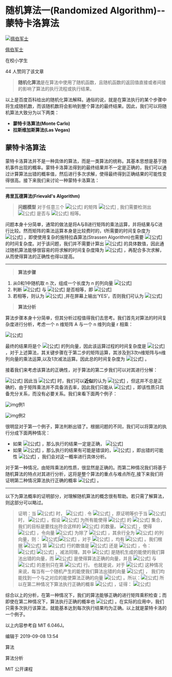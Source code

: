 # 随机算法一(Randomized Algorithm)--蒙特卡洛算法

[![佩伯军士](https://pic2.zhimg.com/v2-a8fd0071ea4b192d8affb544ce7f7fed_xs.jpg?source=172ae18b)](https://www.zhihu.com/people/lianhuilin)

[佩伯军士](https://www.zhihu.com/people/lianhuilin)

在校小学生



44 人赞同了该文章

> **随机化算法**是在算法中使用了随机函数，且随机函数的返回值直接或者间接的影响了算法的执行流程或执行结果。

以上是百度百科给出的随机化算法解释。通俗的说，就是在算法执行的某个步骤中将生成随机数，而该随机数将会影响到整个算法的最终结果。因此，我们可以将随机算法大致分为以下两类：

- **蒙特卡洛算法(Monte Carlo)**
- **拉斯维加斯算法(Las Vegas)**

## 蒙特卡洛算法

蒙特卡洛算法并不是一种具体的算法，而是一类算法的统称。其基本思想是基于随机事件出现的概率。蒙特卡洛算法得到的最终结果并不一定是正确的，我们可以通过计算算法出错的概率值，然后进行多次求解，使得最终得到正确结果的可能性变得很高。接下来我们来讨论一种蒙特卡洛算法：

------

**弗里瓦德算法(Frievald's Algorithm)**

> **问题模型** 对于任意三个 ![[公式]](https://www.zhihu.com/equation?tex=n%5Ctimes+n) 的矩阵 ![[公式]](https://www.zhihu.com/equation?tex=A%2C+B%2C+C) , 我们需要检测出 ![[公式]](https://www.zhihu.com/equation?tex=A+%5Ctimes+B) 是否与 ![[公式]](https://www.zhihu.com/equation?tex=C) 相等。

问题本身十分简单，通常的做法是将A与B进行矩阵的乘法运算，并将结果与C进行比较。然而矩阵的乘法运算本身是比较费时的，t所需要的时间复杂度为 ![[公式]](https://www.zhihu.com/equation?tex=O%28n%5E3%29) ，即使使用复杂的施特拉森算法(Strassen Algorithm)也需要 ![[公式]](https://www.zhihu.com/equation?tex=O%28n%5E%7Blog_2+7%7D%29) 的时间复杂度。对于该问题，我们并不需要计算出 ![[公式]](https://www.zhihu.com/equation?tex=AB) 的具体数值，因此通过随机算法能够很容易的将求解的时间复杂度降为 ![[公式]](https://www.zhihu.com/equation?tex=O%28n%5E2%29) ，再配合多次求解，从而使得算法的正确性也得以提高。

------

> **算法步骤**

1. 从0和1中随机取 n 次，组成一个长度为 n 的列向量 ![[公式]](https://www.zhihu.com/equation?tex=+%5Cvec+r)
2. 判断 ![[公式]](https://www.zhihu.com/equation?tex=A%28B%5Cvec+r%29) 与 ![[公式]](https://www.zhihu.com/equation?tex=C%5Cvec+r) 是否相等，即 ![[公式]](https://www.zhihu.com/equation?tex=A%28B%5Cvec+r%29-C%5Cvec+r%3D0)
3. 若相等，则认为 ![[公式]](https://www.zhihu.com/equation?tex=A+%5Ctimes+B+%3D+C) ,并在屏幕上输出‘YES’，否则我们可认为 ![[公式]](https://www.zhihu.com/equation?tex=A+%5Ctimes+B+%5Cneq+C)

> **算法分析**

算法步骤本身十分简单，但其分析过程值得我们去思考。我们首先对算法的时间复杂度进行分析，考虑一个 n 维矩阵 A 与一个 n 维列向量 r 相乘：

![[公式]](https://www.zhihu.com/equation?tex=%5Cbegin%7Bpmatrix%7D+a_%7B11%7D%26a_%7B12%7D%26%5Ccdots%26a_%7B1n%7D%5C%5C+a_%7B21%7D%26a_%7B22%7D%26%5Ccdots%26a_%7B2n%7D%5C%5C+%5Cvdots%26%5Cvdots%26%5Cddots%26%5Cvdots%5C%5C+a_%7Bn1%7D%26a_%7Bn2%7D%26%5Ccdots%26a_%7Bnn%7D%5C%5C+%5Cend%7Bpmatrix%7D+%5Cbegin%7Bpmatrix%7D+r_%7B11%7D%5C%5C+r_%7B21%7D%5C%5C+%5Cvdots%5C%5C+r_%7Bn1%7D%5C%5C+%5Cend%7Bpmatrix%7D%3D+%5Cbegin%7Bpmatrix%7D+c_%7B11%7D%5C%5C+c_%7B21%7D%5C%5C+%5Cvdots%5C%5C+c_%7Bn1%7D%5C%5C+%5Cend%7Bpmatrix%7D+%5C%5C)

最终的结果将是个 ![[公式]](https://www.zhihu.com/equation?tex=n%5Ctimes1) 的列向量，因此该运算过程的时间复杂度是 ![[公式]](https://www.zhihu.com/equation?tex=O%28n%5E2%29) ，对于上述算法，其关键步骤在于第二步的矩阵运算，其涉及到3次n维矩阵与n维列向量的乘法运算,以及1次减法运算。因此总的时间复杂度为 ![[公式]](https://www.zhihu.com/equation?tex=O%283n%5E2%29%2BO%28n%29%3DO%28n%5E2%29) 。

接着我们来考虑该算法的正确性，对于算法的第二步我们可以对其进行分解：

![[公式]](https://www.zhihu.com/equation?tex=A%28B%5Cvec+r%29-C%5Cvec+r%3D%28AB%29%5Cvec+r-C%5Cvec+r%3D%28AB-C%29%5Cvec+r%5C%5C) 因此当 ![[公式]](https://www.zhihu.com/equation?tex=A%28B%5Cvec+r%29-C%5Cvec+r+%3D+0) 时，我们可以**近似**的认为 ![[公式]](https://www.zhihu.com/equation?tex=AB+-+C+%3D+0) ，但这并不总是正确的，由于矩阵乘法并不具备消去率，因此我们只能从 ![[公式]](https://www.zhihu.com/equation?tex=AB+%3D+C+%5Crightarrow+AB%5Cvec+r+%3D+C%5Cvec+r) ，即该性质只具备充分关系，而没有必要关系。我们来看下面两个例子：

![img](https://pic1.zhimg.com/80/v2-74f7b35f4a0bcedadc9d4cf691f68cb4_1440w.jpg)例1

![img](https://pic3.zhimg.com/80/v2-8e9df5e478ed64fdc2ec9f3272dca932_1440w.jpg)例2

很明显对于第一个例子，算法判断出错了。根据问题的不同，我们可以将算法的执行分成下面两种情况：

- 如果 ![[公式]](https://www.zhihu.com/equation?tex=A+%5Ctimes+B+%3D+C) ，那么执行的结果一定是正确， ![[公式]](https://www.zhihu.com/equation?tex=P%28output%3DYES%29%3D1)
- 如果 ![[公式]](https://www.zhihu.com/equation?tex=A+%5Ctimes+B+%5Cneq+C) ，那么执行的结果有可能是错误的，![[公式]](https://www.zhihu.com/equation?tex=P%28output%3DYES%29%5Cle%7B1%5Cover+2%7D) ，即出错的可能性 ![[公式]](https://www.zhihu.com/equation?tex=%5Cle+%7B1%5Cover+2%7D) ，我们会对这一概率进行具体分析。

对于第一种情况，由矩阵乘法的性质，很显然是正确的。而第二种情况我们将基于随机算法的特点对其进行分析，这将是整个算法的重点与难点所在,接下来我们将证明第二种情况算法执行正确的概率 ![[公式]](https://www.zhihu.com/equation?tex=%5Cge+%7B1%5Cover+2%7D) 。

------

以下为算法概率的证明部分，对理解随机算法的概念很有帮助。若只需了解算法，则这部分可以略过。

> 证明：当 ![[公式]](https://www.zhihu.com/equation?tex=AB+%5Cneq+C) 时， ![[公式]](https://www.zhihu.com/equation?tex=P%28AB+%5Cvec+r+%5Cneq+C+%5Cvec+r%29+%5Cge+%7B1+%5Cover+2%7D) .
> 令 ![[公式]](https://www.zhihu.com/equation?tex=D+%3D+AB-C) ，原证明等价于当 ![[公式]](https://www.zhihu.com/equation?tex=D+%5Cneq+0) 时， ![[公式]](https://www.zhihu.com/equation?tex=P%28D%5Cvec+r+%5Cneq+0%29+%5Cge+%7B1+%5Cover+2%7D) 。假设 ![[公式]](https://www.zhihu.com/equation?tex=R) 为所有能使得 ![[公式]](https://www.zhihu.com/equation?tex=D%5Cvec+r+%3D+0) 的 ![[公式]](https://www.zhihu.com/equation?tex=%5Cvec+r) 集合，我们的目标是要找出符合这样的 ![[公式]](https://www.zhihu.com/equation?tex=%5Cvec+r) 的数量。
> ![[公式]](https://www.zhihu.com/equation?tex=D+%3D+AB-C+%5Cneq+0+%5CRightarrow+%5Cexists+i%2Cj) ，使得 ![[公式]](https://www.zhihu.com/equation?tex=d_%7Bij%7D+%5Cneq+0) ，令向量 ![[公式]](https://www.zhihu.com/equation?tex=%5Cvec+v) 为除了 ![[公式]](https://www.zhihu.com/equation?tex=v_%7Bi%7D+%3D+1) ，其余行全为 ![[公式]](https://www.zhihu.com/equation?tex=0) 的列向量，则： ![[公式]](https://www.zhihu.com/equation?tex=D%5Ctimes+%5Cvec+v%3D+%5Cbegin%7Bpmatrix%7D+d_%7B11%7D%26%5Ccdots%26d_%7B1j%7D%26%5Ccdots%26d_%7B1n%7D%5C%5C+d_%7B21%7D%26%5Ccdots%26d_%7B2j%7D%26%5Ccdots%26d_%7B2n%7D%5C%5C+%5Cvdots%26%5Cddots%26%5Cvdots%26%5Cddots%26%5Cvdots%5C%5C+d_%7Bi1%7D%26%5Ccdots%26d_%7Bij%7D%26%5Ccdots%26d_%7B1n%7D%5C%5C+%5Cvdots%26%5Cddots%26%5Cvdots%26%5Cddots%26%5Cvdots%5C%5C+d_%7Bn1%7D%26d_%7Bn2%7D%26d_%7Bn2%7D%26d_%7B1n%7D%26d_%7Bnn%7D%5C%5C+%5Cend%7Bpmatrix%7D+%5Cbegin%7Bpmatrix%7D+0%5C%5C+0%5C%5C+%5Cvdots%5C%5C+1%5C%5C+%5Cvdots%5C%5C+0%5C%5C+%5Cend%7Bpmatrix%7D%3D+%5Cbegin%7Bpmatrix%7D+d_%7B1j%7D%5C%5C+d_%7B2j%7D%5C%5C+%5Cvdots%5C%5C+d_%7Bij%7D%5C%5C+%5Cvdots%5C%5C+d_%7Bnj%7D%5C%5C+%5Cend%7Bpmatrix%7D%5C%5C)![[公式]](https://www.zhihu.com/equation?tex=%28D%5Cvec+v%29i+%3D+d%7Bij%7D+%5Cneq+0+%5CRightarrow+D+%5Cvec+v+%5Cneq+0) ，对于 ![[公式]](https://www.zhihu.com/equation?tex=%5Cforall+%5Cvec+r_k+%5Cin+R) ，均有 ![[公式]](https://www.zhihu.com/equation?tex=D%5Cvec+r_k+%3D+0) 。我们根据 ![[公式]](https://www.zhihu.com/equation?tex=%5Cvec+r_k) 第 ![[公式]](https://www.zhihu.com/equation?tex=i) 行的数值是 ![[公式]](https://www.zhihu.com/equation?tex=0) 还是 ![[公式]](https://www.zhihu.com/equation?tex=1) ，令： ![[公式]](https://www.zhihu.com/equation?tex=%5Cvec+r%27+%3D+%5Cvec+r_k+%2B+%5Cvec+v+%E6%88%96+%5Cvec+r%27+%3D+%5Cvec+r_k+-+%5Cvec+v%5C%5C) ![[公式]](https://www.zhihu.com/equation?tex=D%5Cvec+r%27%3DD%28%5Cvec+r_k+%2B+%5Cvec+v%29%3DD%5Cvec+r_k+%2B+D%5Cvec+v+%3D+D%5Cvec+v+%5Cneq+0) ，减法同理。其中 ![[公式]](https://www.zhihu.com/equation?tex=%5Cvec+r_k) 是随机生成的能使的我们算法出错的向量，而 ![[公式]](https://www.zhihu.com/equation?tex=%5Cvec+r%27) 是使得算法正确的向量，并且 ![[公式]](https://www.zhihu.com/equation?tex=%5Cvec+r_k) 与 ![[公式]](https://www.zhihu.com/equation?tex=%5Cvec+r%27) 的差别只在第 ![[公式]](https://www.zhihu.com/equation?tex=i) 行。
> 也就是说，对于 ![[公式]](https://www.zhihu.com/equation?tex=AB+%5Cneq+C) 这种情况来说，每当有一个随机产生的能使我们算法出错的向量 ![[公式]](https://www.zhihu.com/equation?tex=%5Cvec+r_k) ， 我们均能找到一个与之对应的能使算法正确的向量 ![[公式]](https://www.zhihu.com/equation?tex=%5Cvec+r%27) 。所以：![[公式]](https://www.zhihu.com/equation?tex=%5Cvec+r%27%E7%9A%84%E6%95%B0%E9%87%8F+%5Cge+%5Cvec+r_k%E7%9A%84%E6%95%B0%E9%87%8F%5C%5C) 所以在第二种情况下算法执行正确的概率 ![[公式]](https://www.zhihu.com/equation?tex=%5Cge+%7B1+%5Cover+2%7D) ，证得： ![[公式]](https://www.zhihu.com/equation?tex=P%28AB+%5Cvec+r+%5Cneq+C+%5Cvec+r%29+%5Cge+%7B1+%5Cover+2%7D)

综合以上的分析，在第一种情况下，我们的算法能够正确的进行矩阵乘积检查；而即使在第二种情况下，算法执行正确的概率也 ![[公式]](https://www.zhihu.com/equation?tex=%5Cge+%7B1+%5Cover+2%7D) 。在实际的应用中，我们只需多次执行该算法，就能基本达到每次执行结果均为正确。以上就是蒙特卡洛的一个例子。

以上内容参考自 MIT 6.046J。

编辑于 2019-09-08 13:54

算法

算法分析

MIT 公开课程